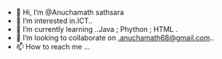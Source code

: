 - 👋 Hi, I’m @Anuchamath sathsara 
- 👀 I’m interested in.ICT..
- 🌱 I’m currently learning ..Java ; Phython ; HTML .
- 💞️ I’m looking to collaborate on .anuchamath68@gmail.com..
- 📫 How to reach me ...

<!---
Anuchamath/sathsara is a ✨ special ✨ repository because its `README.md` (this file) appears on your GitHub profile.
You can click the Preview link to take a look at your changes.
--->
